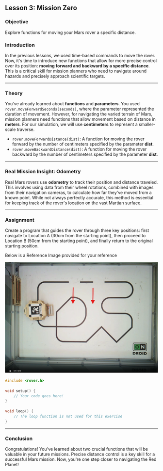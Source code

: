 ## Lesson 3: Mission Zero

### Objective

Explore functions for moving your Mars rover a specific distance.

### Introduction

In the previous lessons, we used time-based commands to move the rover. Now, it's time to introduce new functions that allow for more precise control over its position: **moving forward and backward by a specific distance**. This is a critical skill for mission planners who need to navigate around hazards and precisely approach scientific targets.

---

### Theory

You've already learned about **functions** and **parameters**. You used `rover.moveForwardSeconds(seconds)`, where the parameter represented the duration of movement. However, for navigating the varied terrain of Mars, mission planners need functions that allow movement based on distance in **meters**. For our simulation, we will use **centimeters** to represent a smaller-scale traverse.

- `rover.moveForwardDistance(dist)`: A function for moving the rover forward by the number of centimeters specified by the parameter **dist**.
- `rover.moveBackwardDistance(dist)`: A function for moving the rover backward by the number of centimeters specified by the parameter **dist**.

---

### Real Mission Insight: Odometry

Real Mars rovers use **odometry** to track their position and distance traveled. This involves using data from their wheel rotations, combined with images from their navigation cameras, to calculate how far they've moved from a known point. While not always perfectly accurate, this method is essential for keeping track of the rover's location on the vast Martian surface.

---

### Assignment

Create a program that guides the rover through three key positions: first navigate to Location A (30cm from the starting point), then proceed to Location B (50cm from the starting point), and finally return to the original starting position.

Below is a Reference Image provided for your reference

![Location Info](https://github.com/autolab-fi/metropolia-esp32/blob/main/images/module_1/locations.png?raw=true)

```cpp
#include <rover.h>

void setup() {
    // Your code goes here!
}

void loop() {
    // The loop function is not used for this exercise
}
```

---

### Conclusion

Congratulations! You've learned about two crucial functions that will be valuable in your future missions. Precise distance control is a key skill for a successful Mars mission. Now, you're one step closer to navigating the Red Planet!
